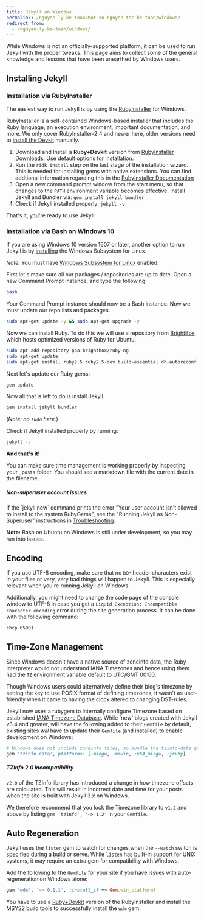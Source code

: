```yaml
---
title: Jekyll on Windows
permalink: /nguyen-ly-ke-toan/Mot-so-nguyen-tac-ke-toan/windows/
redirect_from:
  - /nguyen-ly-ke-toan/windows/
---
```


While Windows is not an officially-supported platform, it can be used to run Jekyll with the proper tweaks. This page aims to
collect some of the general knowledge and lessons that have been unearthed by Windows users.


## Installing Jekyll

### Installation via RubyInstaller

The easiest way to run Jekyll is by using the [RubyInstaller](https://rubyinstaller.org/) for Windows.

RubyInstaller is a self-contained Windows-based installer that includes the Ruby language, an execution environment,
important documentation, and more.
We only cover RubyInstaller-2.4 and newer here, older versions need to
[install the Devkit](https://github.com/oneclick/rubyinstaller/wiki/Development-Kit) manually.

1. Download and Install a **Ruby+Devkit** version from [RubyInstaller Downloads](https://rubyinstaller.org/downloads/).
   Use default options for installation.
2. Run the `ridk install` step on the last stage of the installation wizard. This is needed for installing gems with native
   extensions. You can find addtional information regarding this in the
   [RubyInstaller Documentation](https://github.com/oneclick/rubyinstaller2#using-the-installer-on-a-target-system)
3. Open a new command prompt window from the start menu, so that changes to the `PATH` environment variable becomes effective.
   Install Jekyll and Bundler via: `gem install jekyll bundler`
4. Check if Jekyll installed properly: `jekyll -v`

That's it, you're ready to use Jekyll!

### Installation via Bash on Windows 10

If you are using Windows 10 version 1607 or later, another option to run Jekyll is by
[installing](https://msdn.microsoft.com/en-us/commandline/wsl/install_guide) the Windows Subsystem for Linux.

*Note:* You must have [Windows Subsystem for Linux](https://msdn.microsoft.com/en-us/commandline/wsl/about) enabled.

First let's make sure all our packages / repositories are up to date. Open a new Command Prompt instance, and type the following:

```sh
bash
```
Your Command Prompt instance should now be a Bash instance. Now we must update our repo lists and packages.

```sh
sudo apt-get update -y && sudo apt-get upgrade -y
```
Now we can install Ruby. To do this we will use a repository from [BrightBox](https://www.brightbox.com/nguyen-ly-ke-toan/ruby/ubuntu/),
which hosts optimized versions of Ruby for Ubuntu.

```sh
sudo apt-add-repository ppa:brightbox/ruby-ng
sudo apt-get update
sudo apt-get install ruby2.5 ruby2.5-dev build-essential dh-autoreconf
```

Next let's update our Ruby gems:

```sh
gem update
```

Now all that is left to do is install Jekyll.

```sh
gem install jekyll bundler
```

(*Note: no `sudo` here.*)

Check if Jekyll installed properly by running:

```sh
jekyll -v
```

**And that's it!**

You can make sure time management is working properly by inspecting your `_posts` folder. You should see a markdown file
with the current date in the filename.

<div class="note info">
  <h5>Non-superuser account issues</h5>
  <p>If the `jekyll new` command prints the error "Your user account isn't allowed to install to the system RubyGems", see
  the "Running Jekyll as Non-Superuser" instructions in <a href="/nguyen-ly-ke-toan/troubleshooting/#no-sudo">Troubleshooting</a>.</p>
</div>

**Note:** Bash on Ubuntu on Windows is still under development, so you may run into issues.


## Encoding

If you use UTF-8 encoding, make sure that no `BOM` header characters exist in your files or very, very bad things will happen to
Jekyll. This is especially relevant when you're running Jekyll on Windows.

Additionally, you might need to change the code page of the console window to UTF-8 in case you get a
`Liquid Exception: Incompatible character encoding` error during the site generation process. It can be done with the following
command:

```sh
chcp 65001
```

## Time-Zone Management

Since Windows doesn't have a native source of zoneinfo data, the Ruby Interpreter would not understand IANA Timezones and hence
using them had the `TZ` environment variable default to UTC/GMT 00:00.

Though Windows users could alternatively define their blog's timezone by setting the key to use POSIX format of defining
timezones, it wasn't as user-friendly when it came to having the clock altered to changing DST-rules.

Jekyll now uses a rubygem to internally configure Timezone based on established
[IANA Timezone Database](https://en.wikipedia.org/wiki/List_of_tz_database_time_zones).
While 'new' blogs created with Jekyll v3.4 and greater, will have the following added to their `Gemfile` by default, existing
sites *will* have to update their `Gemfile` (and installed) to enable development on Windows:

```ruby
# Windows does not include zoneinfo files, so bundle the tzinfo-data gem
gem 'tzinfo-data', platforms: [:mingw, :mswin, :x64_mingw, :jruby]
```

<div class="note warning">
  <h5>TZInfo 2.0 incompatibility</h5>
  <p>
    <code>v2.0</code> of the TZInfo library has introduced a change in how timezone offsets are calculated.
    This will result in incorrect date and time for your posts when the site is built with Jekyll 3.x on Windows.
  </p>
  <p>
    We therefore recommend that you lock the Timezone library to <code>v1.2</code> and above by listing
    <code>gem 'tzinfo', '~> 1.2'</code> in your <code>Gemfile</code>.
  </p>
</div>

## Auto Regeneration

Jekyll uses the `listen` gem to watch for changes when the `--watch` switch is specified during a build or serve.
While `listen` has built-in support for UNIX systems, it may require an extra gem for compatibility with Windows.

Add the following to the `Gemfile` for your site if you have issues with auto-regeneration on Windows alone:

```ruby
gem 'wdm', '~> 0.1.1', :install_if => Gem.win_platform?
```

You have to use a [Ruby+Devkit](https://rubyinstaller.org/downloads/) version of the RubyInstaller and install
the MSYS2 build tools to successfully install the `wdm` gem.
